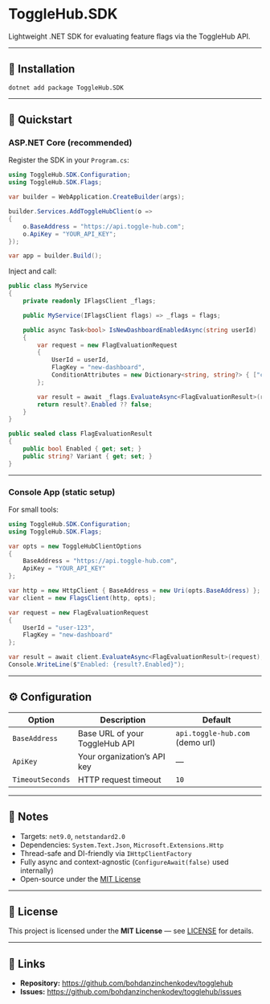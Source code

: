 # ToggleHub.SDK

Lightweight .NET SDK for evaluating feature flags via the ToggleHub API.

---

## 🧩 Installation

```
dotnet add package ToggleHub.SDK
```

---

## 🚀 Quickstart

### ASP.NET Core (recommended)

Register the SDK in your `Program.cs`:

```csharp
using ToggleHub.SDK.Configuration;
using ToggleHub.SDK.Flags;

var builder = WebApplication.CreateBuilder(args);

builder.Services.AddToggleHubClient(o =>
{
    o.BaseAddress = "https://api.toggle-hub.com";
    o.ApiKey = "YOUR_API_KEY";
});

var app = builder.Build();
```

Inject and call:

```csharp
public class MyService
{
    private readonly IFlagsClient _flags;

    public MyService(IFlagsClient flags) => _flags = flags;

    public async Task<bool> IsNewDashboardEnabledAsync(string userId)
    {
        var request = new FlagEvaluationRequest
        {
            UserId = userId,
            FlagKey = "new-dashboard",
            ConditionAttributes = new Dictionary<string, string?> { ["country"] = "CA" }
        };

        var result = await _flags.EvaluateAsync<FlagEvaluationResult>(request);
        return result?.Enabled ?? false;
    }
}

public sealed class FlagEvaluationResult
{
    public bool Enabled { get; set; }
    public string? Variant { get; set; }
}
```

---

### Console App (static setup)

For small tools:

```csharp
using ToggleHub.SDK.Configuration;
using ToggleHub.SDK.Flags;

var opts = new ToggleHubClientOptions
{
    BaseAddress = "https://api.toggle-hub.com",
    ApiKey = "YOUR_API_KEY"
};

var http = new HttpClient { BaseAddress = new Uri(opts.BaseAddress) };
var client = new FlagsClient(http, opts);

var request = new FlagEvaluationRequest
{
    UserId = "user-123",
    FlagKey = "new-dashboard"
};

var result = await client.EvaluateAsync<FlagEvaluationResult>(request);
Console.WriteLine($"Enabled: {result?.Enabled}");
```

---

## ⚙️ Configuration

| Option | Description | Default                       |
|--------|--------------|-------------------------------|
| `BaseAddress` | Base URL of your ToggleHub API | `api.toggle-hub.com` (demo url) |
| `ApiKey` | Your organization’s API key | —                             |
| `TimeoutSeconds` | HTTP request timeout | `10`                          |

---

## 🧠 Notes

- Targets: `net9.0`, `netstandard2.0`
- Dependencies: `System.Text.Json`, `Microsoft.Extensions.Http`
- Thread-safe and DI-friendly via `IHttpClientFactory`
- Fully async and context-agnostic (`ConfigureAwait(false)` used internally)
- Open-source under the [MIT License](./LICENSE)

---

## 🪪 License

This project is licensed under the **MIT License** — see [LICENSE](./LICENSE) for details.

---

## 🔗 Links

- **Repository:** https://github.com/bohdanzinchenkodev/togglehub
- **Issues:** https://github.com/bohdanzinchenkodev/togglehub/issues
